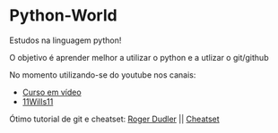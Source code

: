 # Python-World #

Estudos na linguagem python! 

O objetivo é aprender melhor a utilizar o python e a utlizar o git/github

No momento utilizando-se do youtube nos canais: 
 * [Curso em vídeo](https://www.youtube.com/user/cursosemvideo "Curso em vídeo")
 * [11Wills11](https://www.youtube.com/user/11Wills11 "Wills")


Ótimo tutorial de git e cheatset: [Roger Dudler](https://rogerdudler.github.io/git-guide/index.pt_BR.html "Roger Dudler") || [Cheatset](https://github.com/tchapi/markdown-cheatsheet/blob/master/README.md)
